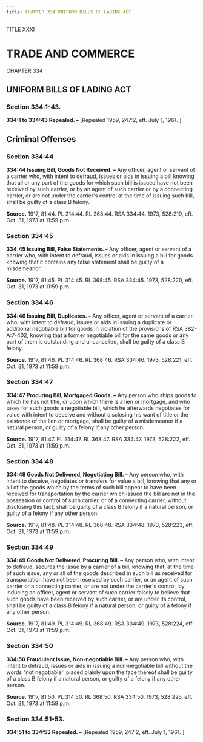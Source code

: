 ```yaml
---
title: CHAPTER 334 UNIFORM BILLS OF LADING ACT
---
```


TITLE XXXI
                                             
TRADE AND COMMERCE
==================

CHAPTER 334
                                             
UNIFORM BILLS OF LADING ACT
---------------------------

### Section 334:1-43.

 **334:1 to 334:43 Repealed. –** 
                                             [Repealed 1959, 247:2, eff. July 1,
1961.
                                             ]

Criminal Offenses
-----------------

### Section 334:44

 **334:44 Issuing Bill, Goods Not Received. –** Any officer, agent or
servant of a carrier who, with intent to defraud, issues or aids in
issuing a bill knowing that all or any part of the goods for which such
bill is issued have not been received by such carrier, or by an agent of
such carrier or by a connecting carrier, or are not under the carrier's
control at the time of issuing such bill, shall be guilty of a class B
felony.

**Source.** 1917, 81:44. PL 314:44. RL 368:44. RSA 334:44. 1973,
528:219, eff. Oct. 31, 1973 at 11:59 p.m.

### Section 334:45

 **334:45 Issuing Bill, False Statements. –** Any officer, agent or
servant of a carrier who, with intent to defraud, issues or aids in
issuing a bill for goods knowing that it contains any false statement
shall be guilty of a misdemeanor.

**Source.** 1917, 81:45. PL 314:45. RL 368:45. RSA 334:45. 1973,
528:220, eff. Oct. 31, 1973 at 11:59 p.m.

### Section 334:46

 **334:46 Issuing Bill, Duplicates. –** Any officer, agent or servant
of a carrier who, with intent to defraud, issues or aids in issuing a
duplicate or additional negotiable bill for goods in violation of the
provisions of RSA 382-A:7-402, knowing that a former negotiable bill for
the same goods or any part of them is outstanding and uncancelled, shall
be guilty of a class B felony.

**Source.** 1917, 81:46. PL 314:46. RL 368:46. RSA 334:46. 1973,
528:221, eff. Oct. 31, 1973 at 11:59 p.m.

### Section 334:47

 **334:47 Procuring Bill, Mortgaged Goods. –** Any person who ships
goods to which he has not title, or upon which there is a lien or
mortgage, and who takes for such goods a negotiable bill, which he
afterwards negotiates for value with intent to deceive and without
disclosing his want of title or the existence of the lien or mortgage,
shall be guilty of a misdemeanor if a natural person, or guilty of a
felony if any other person.

**Source.** 1917, 81:47. PL 314:47. RL 368:47. RSA 334:47. 1973,
528:222, eff. Oct. 31, 1973 at 11:59 p.m.

### Section 334:48

 **334:48 Goods Not Delivered, Negotiating Bill. –** Any person who,
with intent to deceive, negotiates or transfers for value a bill,
knowing that any or all of the goods which by the terms of such bill
appear to have been received for transportation by the carrier which
issued the bill are not in the possession or control of such carrier, or
of a connecting carrier, without disclosing this fact, shall be guilty
of a class B felony if a natural person, or guilty of a felony if any
other person.

**Source.** 1917, 81:48. PL 314:48. RL 368:48. RSA 334:48. 1973,
528:223, eff. Oct. 31, 1973 at 11:59 p.m.

### Section 334:49

 **334:49 Goods Not Delivered, Procuring Bill. –** Any person who,
with intent to defraud, secures the issue by a carrier of a bill,
knowing that, at the time of such issue, any or all of the goods
described in such bill as received for transportation have not been
received by such carrier, or an agent of such carrier or a connecting
carrier, or are not under the carrier's control, by inducing an officer,
agent or servant of such carrier falsely to believe that such goods have
been received by such carrier, or are under its control, shall be guilty
of a class B felony if a natural person, or guilty of a felony if any
other person.

**Source.** 1917, 81:49. PL 314:49. RL 368:49. RSA 334:49. 1973,
528:224, eff. Oct. 31, 1973 at 11:59 p.m.

### Section 334:50

 **334:50 Fraudulent Issue, Non-negotiable Bill. –** Any person who,
with intent to defraud, issues or aids in issuing a non-negotiable bill
without the words "not negotiable'' placed plainly upon the face thereof
shall be guilty of a class B felony if a natural person, or guilty of a
felony if any other person.

**Source.** 1917, 81:50. PL 314:50. RL 368:50. RSA 334:50. 1973,
528:225, eff. Oct. 31, 1973 at 11:59 p.m.

### Section 334:51-53.

 **334:51 to 334:53 Repealed. –** 
                                             [Repealed 1959, 247:2, eff. July
1, 1961.
                                             ]
